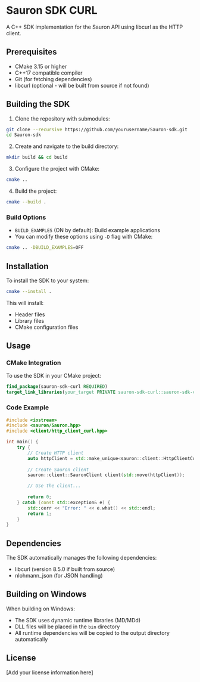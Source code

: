 # Sauron SDK CURL

A C++ SDK implementation for the Sauron API using libcurl as the HTTP client.

## Prerequisites

- CMake 3.15 or higher
- C++17 compatible compiler
- Git (for fetching dependencies)
- libcurl (optional - will be built from source if not found)

## Building the SDK

1. Clone the repository with submodules:
```bash
git clone --recursive https://github.com/yourusername/Sauron-sdk.git
cd Sauron-sdk
```

2. Create and navigate to the build directory:
```bash
mkdir build && cd build
```

3. Configure the project with CMake:
```bash
cmake ..
```

4. Build the project:
```bash
cmake --build .
```

### Build Options

- `BUILD_EXAMPLES` (ON by default): Build example applications
- You can modify these options using `-D` flag with CMake:
```bash
cmake .. -DBUILD_EXAMPLES=OFF
```

## Installation

To install the SDK to your system:

```bash
cmake --install .
```

This will install:
- Header files
- Library files
- CMake configuration files

## Usage

### CMake Integration

To use the SDK in your CMake project:

```cmake
find_package(sauron-sdk-curl REQUIRED)
target_link_libraries(your_target PRIVATE sauron-sdk-curl::sauron-sdk-curl)
```

### Code Example

```cpp
#include <iostream>
#include <sauron/Sauron.hpp>
#include <client/http_client_curl.hpp>

int main() {
    try {
        // Create HTTP client
        auto httpClient = std::make_unique<sauron::client::HttpClientCurl>();
        
        // Create Sauron client
        sauron::client::SauronClient client(std::move(httpClient));

        // Use the client...
        
        return 0;
    } catch (const std::exception& e) {
        std::cerr << "Error: " << e.what() << std::endl;
        return 1;
    }
}
```

## Dependencies

The SDK automatically manages the following dependencies:
- libcurl (version 8.5.0 if built from source)
- nlohmann_json (for JSON handling)

## Building on Windows

When building on Windows:
- The SDK uses dynamic runtime libraries (MD/MDd)
- DLL files will be placed in the `bin` directory
- All runtime dependencies will be copied to the output directory automatically

## License

[Add your license information here]
